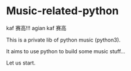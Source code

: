 # Music-related-python
kaf 赛高!!! agian kaf 赛高 

This is a private lib of python music (python3).

It aims to use python to build some music stuff...

Let us start.
